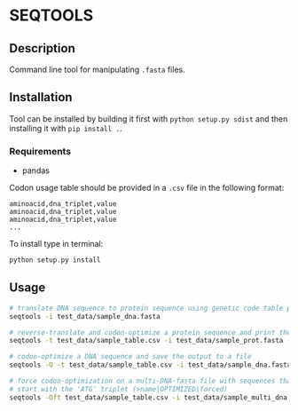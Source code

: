 # SEQTOOLS
## Description
Command line tool for manipulating `.fasta` files.

## Installation
Tool can be installed by building it first with `python setup.py sdist` and then installing it with `pip install .`.

### Requirements
- pandas

Codon usage table should be provided in a `.csv` file in the following format:
```csv
aminoacid,dna_triplet,value
aminoacid,dna_triplet,value
aminoacid,dna_triplet,value
...
```

To install type in terminal:
```bash
python setup.py install
```

## Usage
```bash
# translate DNA sequence to protein sequence using genetic code table provided in the default table and print the output
seqtools -i test_data/sample_dna.fasta

# reverse-translate and codon-optimize a protein sequence and print the output
seqtools -t test_data/sample_table.csv -i test_data/sample_prot.fasta -p

# codon-optimize a DNA sequence and save the output to a file
seqtools -O -t test_data/sample_table.csv -i test_data/sample_dna.fasta  -o test.fasta

# force codon-optimization on a multi-DNA-fasta file with sequences that don't
# start with the 'ATG' triplet (>name|OPTIMIZED|forced)
seqtools -Oft test_data/sample_table.csv -i test_data/sample_multi_dna.fasta
```